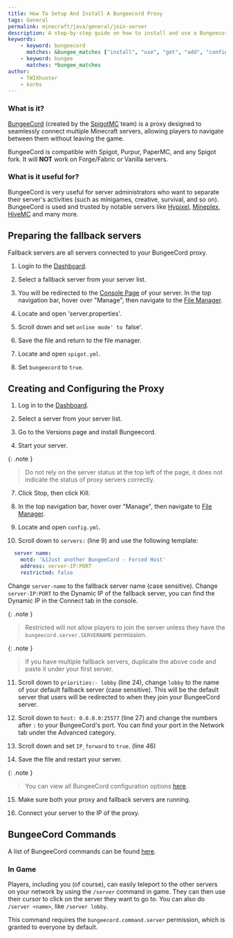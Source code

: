 ```yaml
---
title: How To Setup And Install A Bungeecord Proxy
tags: General
permalink: minecraft/java/general/join-server
description: A step-by-step guide on how to install and use a Bungeecord proxy server
keywords:
    - keyword: bungeecord
      matches: &bungee_matches ["install", "use", "get", "add", "configure", "load"]
    - keyword: bungee
      matches: *bungee_matches
author:
    - TWIXhunter
    - korbs
---
```


### What is it?
[BungeeCord](https://www.spigotmc.org/wiki/bungeecord/) (created by the [SpigotMC](https://www.spigotmc.org/XenStaff/) team) is a proxy designed to seamlessly connect multiple Minecraft servers, allowing players to navigate between them without leaving the game. 

BungeeCord is compatible with Spigot, Purpur, PaperMC, and any Spigot fork. It will **NOT** work on Forge/Fabric or Vanilla servers.

### What is it useful for?
BungeeCord is very useful for server administrators who want to separate their server's activities (such as minigames, creative, survival, and so on). BungeeCord is used and trusted by notable servers like [Hypixel](https://hypixel.net/), [Mineplex](https://www.mineplex.com/home/), [HiveMC](https://hivemc.com/) and many more.

## Preparing the fallback servers
Fallback servers are all servers connected to your BungeeCord proxy.

1. Login to the [Dashboard](https://client.falixnodes.net/).

2. Select a fallback server from your server list.

3. You will be redirected to the [Console Page](https://client.falixnodes.net/server/console)  of your server. In the top navigation bar, hover over "Manage", then navigate to the [File Manager](https://client.falixnodes.net/server/filemanager).

5. Locate and open 'server.properties'.

6. Scroll down and set `online mode' to `false'.

7. Save the file and return to the file manager.

8. Locate and open `spigot.yml`.

9. Set `bungeecord` to `true`.

## Creating and Configuring the Proxy 

1. Log in to the [Dashboard](https://client.falixnodes.net/).

2. Select a server from your server list.

3. Go to the Versions page and install Bungeecord.

4. Start your server.

{: .note }
> Do not rely on the server status at the top left of the page, it does not indicate the status of proxy servers correctly.

7. Click Stop, then click Kill.

8. In the top navigation bar, hover over "Manage", then navigate to [File Manager](https://client.falixnodes.net/server/filemanager).

9. Locate and open `config.yml`.

10. Scroll down to `servers:` (line 9) and use the following template:

``` YAML
  server name:
    motd: '&1Just another BungeeCord - Forced Host'
    address: server-IP:PORT
    restricted: false
```
Change `server-name` to the fallback server name (case sensitive).
Change `server-IP:PORT` to the Dynamic IP of the fallback server, you can find the Dynamic IP in the Connect tab in the console.

{: .note }
> Restricted will not allow players to join the server unless they have the `bungeecord.server.SERVERNAME` permission.

{: .note }
> If you have multiple fallback servers, duplicate the above code and paste it under your first server.

11. Scroll down to `priorities:- lobby` (line 24), change `lobby` to the name of your default fallback server (case sensitive). This will be the default server that users will be redirected to when they join your BungeeCord server.

12. Scroll down to `host: 0.0.0.0:25577` (line 27) and change the numbers after `:` to your BungeeCord's port. You can find your port in the Network tab under the Advanced category. 

13. Scroll down and set `IP_forward` to `true`. (line 46)

14. Save the file and restart your server.

{: .note }
> You can view all BungeeCord configuration options [here](https://www.spigotmc.org/wiki/bungeecord-configuration-guide/).

15. Make sure both your proxy and fallback servers are running.

16. Connect your server to the IP of the proxy.

## BungeeCord Commands
A list of BungeeCord commands can be found [here](https://www.spigotmc.org/wiki/bungeecord-commands/).

### In Game
Players, including you (of course), can easily teleport to the other servers on your network by using the `/server` command in game. They can then use their cursor to click on the server they want to go to. You can also do `/server <name>`, like `/server lobby`.

This command requires the `bungeecord.command.server` permission, which is granted to everyone by default.